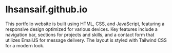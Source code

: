 # Ihsansaif.github.io
This portfolio website is built using HTML, CSS, and JavaScript, featuring a responsive design optimized for various devices. Key features include a navigation bar, sections for projects and skills, and a contact form that utilizes EmailJS for message delivery. The layout is styled with Tailwind CSS for a modern look.
